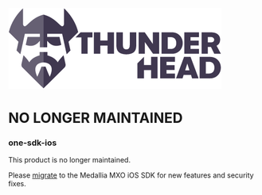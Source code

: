 ![Thunderhead SDK](https://github.com/thunderheadone/one-sdk-ios/raw/master/images/Thunderhead_Logo.png)

# NO LONGER MAINTAINED

### one-sdk-ios
This product is no longer maintained.

Please [migrate](https://docs.medallia.com/en/medallia-experience-orchestration/orchestration-for-ios/migration-guides) to the Medallia MXO iOS SDK for new features and security fixes.
